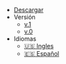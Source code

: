 * [Descargar](https://github.com/jasp402/js-packtools/archive/master.zip)
* Versión
    * [v.1](/)
    * [v.0](/)
* Idiomas
    * [:us: Ingles](/en/)
    * [:es: Español](/es/)

